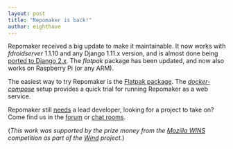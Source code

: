 ```yaml
---
layout: post
title: "Repomaker is back!"
author: eighthave
---
```


Repomaker received a big update to make it maintainable.  It now works
with _fdroidserver_ 1.1.10 and any Django 1.11.x version, and is
almost done being [ported to Django
2.x](https://gitlab.com/fdroid/repomaker/-/merge_requests/218).  The
_flatpak_ package has been updated, and now also works on Raspberry Pi (or
any ARM).

The easiest way to try Repomaker is the [Flatpak
package](https://gitlab.com/fdroid/repomaker/#flatpak).  The
[_docker-compose_](https://gitlab.com/fdroid/repomaker/-/tree/master/docker#docker-compose-deployment)
setup provides a quick trial for running Repomaker as a web service.

Repomaker still
[needs](https://gitlab.com/fdroid/repomaker/-/issues/234) a lead
developer, looking for a project to take on?  Come find us in the
[forum](https://forum.f-droid.org) or [chat
rooms](https://f-droid.org/about/#contact).

(_This work was supported by the prize money from the [Mozilla WINS](https://wirelesschallenge.mozilla.org/#winners) competition as part of the [Wind](https://guardianproject.info/code/wind/) project._)
